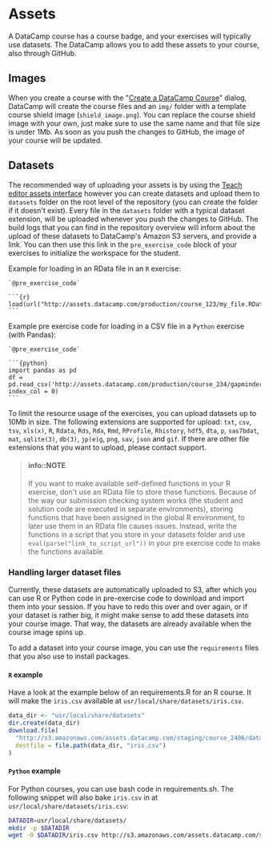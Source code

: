 # Assets

A DataCamp course has a course badge, and your exercises will typically use datasets. The DataCamp allows you to add these assets to your course, also through GitHub.

## Images

When you create a course with the "[Create a DataCamp Course](/interface/create-content-dialog.md)" dialog, DataCamp will create the course files and an `img/` folder with a template course shield image (`shield_image.png`). You can replace the course shield image with your own, just make sure to use the same name and that file size is under 1Mb. As soon as you push the changes to GitHub, the image of your course will be updated.

## Datasets

The recommended way of uploading your assets is by using the [Teach editor assets interface](/interface/teach-editor.md#editor-upload-assets) however you can create datasets and upload them to `datasets` folder on the root level of the repository (you can create the folder if it doesn't exist). Every file in the `datasets` folder with a typical dataset extension, will be uploaded whenever you push the changes to GitHub. The build logs that you can find in the repository overview will inform about the upload of these datasets to DataCamp's Amazon S3 servers, and provide a link. You can then use this link in the `pre_exercise_code` block of your exercises to initialize the workspace for the student.

Example for loading in an RData file in an `R` exercise:

    `@pre_exercise_code`
    
    ```{r}
    load(url("http://assets.datacamp.com/production/course_123/my_file.RData"))
    ```

Example pre exercise code for loading in a CSV file in a `Python` exercise (with Pandas):

    `@pre_exercise_code`
          
    ```{python}
    import pandas as pd
    df = pd.read_csv('http://assets.datacamp.com/production/course_234/gapminder.csv', index_col = 0)
    ```

To limit the resource usage of the exercises, you can upload datasets up to 10Mb in size. The following extensions are supported for upload: `txt`, `csv`, `tsv`, `xls(x)`, `R`, `Rdata`, `Rds`, `Rda`, `Rmd`, `RProfile`, `Rhistory`, `hdf5`, `dta`, `p`, `sas7bdat`, `mat`, `sqlite(3)`, `db(3)`, `jp(e)g`, `png`, `sav`, `json` and `gif`. If there are other file extensions that you want to upload, please contact support.

> #### info::NOTE
> If you want to make available self-defined functions in your R exercise, don't use an RData file to store these functions. Because of the way our submission checking system works (the student and solution code are executed in separate environments), storing functions that have been assigned in the global R environment, to later use them in an RData file causes issues. Instead, write the functions in a script that you store in your datasets folder and use `eval(parse("link_to_script_url"))` in your pre exercise code to make the functions available.

### Handling larger dataset files

Currently, these datasets are automatically uploaded to S3, after which you can use R or Python code in pre-exercise code to download and import them into your session. If you have to redo this over and over again, or if your dataset is rather big, it might make sense to add these datasets into your course image. That way, the datasets are already available when the course image spins up.

To add a dataset into your course image, you can use the `requirements` files that you also use to install packages.

#### `R` example

Have a look at the example below of an requirements.R for an R course. It will make the `iris.csv` available at `usr/local/share/datasets/iris.csv`.

```r
data_dir <- "usr/local/share/datasets"
dir.create(data_dir)
download.file(
  "http://s3.amazonaws.com/assets.datacamp.com/staging/course_2406/datasets/iris.csv",
  destfile = file.path(data_dir, "iris.csv")
)
```

#### `Python` example

For Python courses, you can use bash code in requirements.sh. The following snippet will also bake `iris.csv` in at `usr/local/share/datasets/iris.csv`:

```sh
DATADIR=usr/local/share/datasets/
mkdir -p $DATADIR
wget -O $DATADIR/iris.csv http://s3.amazonaws.com/assets.datacamp.com/staging/course_2406/datasets/iris.csv
```
